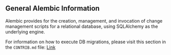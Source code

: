 ## General Alembic Information
Alembic provides for the creation, management, and invocation of change management scripts for a relational database, using SQLAlchemy as the underlying engine.

For information on how to execute DB migrations, please visit this section in the `CONTRIB.md` file: [Link](../../CONTRIB.md#migrating-the-database)
